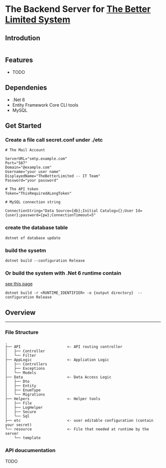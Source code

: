 ﻿# The Backend Server for [The Better Limited System](../TheBetterLimited-ManagementSystem) 

## Introdution
```
```

## Features
- TODO
## Dependenies
- .Net 6
- Entity Framework Core CLI tools
- MySQL

## Get Started
### Create a file call secret.conf under ./etc
```
# The Mail Account

ServerURL="smtp.example.com"
Port="587"
Domain="@example.com"
Username="your user name"
DisplayedName="TheBetterLimited -- IT Team"
Password="your password"

# The API token
Token="ThisRequiredALongToken"

# MySQL connection string

ConnectionString="Data Source={db};Initial Catalog={};User Id={user};password={pw};ConnectionTimeout=5"
```
### create the database table
```
dotnet ef database update
```

### build the sysetm
```
dotnet build --configuration Release
```

### Or build the system with .Net 6 runtime contain 
[see this page](https://docs.microsoft.com/en-us/dotnet/core/rid-catalog)
```
dotnet build -r <RUNTIME_IDENTIFIER> -o {output directory}  --configuration Release
```

## Overview
---
### File Structure
```
.
├── API                     <- API routing controller
│   ├── Controller
│   └── Filter
├── AppLogic                <- Appliation Logic
│   ├── Controllers
│   ├── Exceptions
│   └── Models
├── Data                    <- Data Access Logic
│   ├── Dto
│   ├── Entity
│   ├── EnumType
│   └── Migrations
├── Helpers                 <- Helper tools
│   ├── File
│   ├── LogHelper
│   ├── Secure
│   └── Sql
├── etc                     <- user editable configuration (contain your secret)
└── resource                <- File that needed at runtime by the server
    └── template
```
### API doucumentation
TODO
